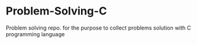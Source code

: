 # Problem-Solving-C
Problem solving repo. for the purpose to collect problems solution with C programming language 
